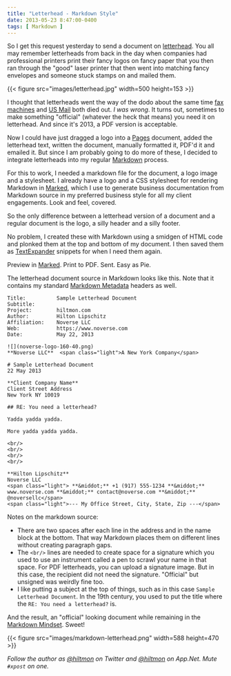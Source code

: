 ```yaml
---
title: "Letterhead - Markdown Style"
date: 2013-05-23 8:47:00-0400
tags: [ Markdown ]
---
```


So I get this request yesterday to send a document on [letterhead][letterhead]. You all may remember letterheads from back in the day when companies had professional printers print their fancy logos on fancy paper that you then ran through the "good" laser printer that then went into matching fancy envelopes and someone stuck stamps on and mailed them.

{{< figure src="images/letterhead.jpg" width=500 height=153 >}}

I thought that letterheads went the way of the dodo about the same time [fax machines][fax] and [US Mail][usps] both died out. *I was wrong*. It turns out, sometimes to make something "official" <span class="light">(whatever the heck that means)</span> you need it on letterhead. And since it's 2013, a PDF version is acceptable.

Now I could have just dragged a logo into a [Pages][pages] document, added the letterhead text, written the document, manually formatted it, PDF'd it and emailed it. But since I am probably going to do more of these, I decided to integrate letterheads into my regular [Markdown][markdown] process.

For this to work, I needed a markdown file for the document, a logo image and a stylesheet. I already have a logo and a CSS stylesheet for rendering Markdown in [Marked][marked], which I use to generate business documentation from Markdown source in my preferred business style for all my client engagements. Look and feel, covered.

So the only difference between a letterhead version of a document and a regular document is the logo, a  silly header and a silly footer.

No problem, I created these with Markdown using a smidgen of HTML code and plonked them at the top and bottom of my document. I then saved them as [TextExpander][textexpander] snippets for when I need them again.

Preview in [Marked][marked]. Print to PDF. Sent. Easy as Pie.

The letterhead document source in Markdown looks like this. Note that it contains my standard [Markdown Metadata][metadata] headers as well.

``` text
Title:          Sample Letterhead Document  
Subtitle:         
Project:        hiltmon.com   
Author:         Hilton Lipschitz  
Affiliation:    Noverse LLC  
Web:            https://www.noverse.com  
Date:           May 22, 2013  

![](noverse-logo-160-40.png)  
**Noverse LLC**  <span class="light">A New York Company</span>

# Sample Letterhead Document22 May 2013  **Client Company Name**  Client Street Address  New York NY 10019  ## RE: You need a letterhead?

Yadda yadda yadda.

More yadda yadda yadda.

<br/>
<br/>
<br/>
<br/>

**Hilton Lipschitz**  Noverse LLC
<span class="light"> **&middot;** +1 (917) 555-1234 **&middot;** www.noverse.com **&middot;** contact@noverse.com **&middot;** @noversellc</span>  
<span class="light">--- My Office Street, City, State, Zip ---</span>
```

Notes on the markdown source:

* There are two spaces after each line in the address and in the name block at the bottom. That way Markdown places them on different lines without creating paragraph gaps.
* The `<br/>` lines are needed to create space for a signature which you used to use an instrument called a pen to scrawl your name in that space. For PDF letterheads, you can upload a signature image. But in this case, the recipient did not need the signature. "Official" but unsigned was weirdly fine too.
* I like putting a subject at the top of things, such as in this case `Sample Letterhead Document`. In the 19th century, you used to put the title where the `RE: You need a letterhead?` is.

And the result, an "official" looking document while remaining in the [Markdown Mindset][mindset]. Sweet!

{{< figure src="images/markdown-letterhead.png" width=588 height=470 >}}

*Follow the author as [@hiltmon](https://twitter.com/hiltmon) on Twitter and [@hiltmon](http://alpha.app.net/hiltmon) on App.Net. Mute `#xpost` on one.*

[letterhead]: http://en.wikipedia.org/wiki/Letterhead
[fax]: http://en.wikipedia.org/wiki/Fax
[usps]: http://en.wikipedia.org/wiki/United_States_Postal_Service
[pages]: https://itunes.apple.com/us/app/pages/id409201541?mt=12&uo=4&at=10l894
[markdown]: http://daringfireball.net/projects/markdown/
[marked]: https://itunes.apple.com/us/app/marked/id448925439?mt=12&uo=4&at=10l894
[textexpander]: https://itunes.apple.com/us/app/textexpander-for-mac/id405274824?mt=12&uo=4&at=10l894
[metadata]: https://hiltmon.com/blog/2012/06/18/markdown-metadata/
[mindset]: https://hiltmon.com/blog/2012/02/20/the-markdown-mindset/
